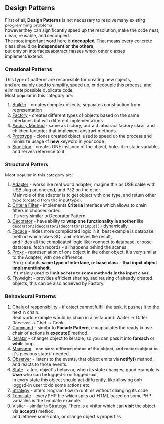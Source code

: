 ## Design Patterns
First of all, **Design Patterns** is not necessary to resolve many existing programming problems <br />
however they can significantly speed up the resolution, make the code neat, clean, reusable, and decoupled.<br />
The most important word here is **decoupled**. That means every concrete class should be **independent on the others**, <br />
but only on interfaces/abstract classes which other classes implement/extend.<br />

### Creational Patterns
This type of patterns are responsible for creating new objects, <br />
and are mainly used to simplify, speed up, or decouple this process, and eliminate possible duplicate code. <br />
Most popular in this category are:
 1. [Builder](Builder) - creates complex objects, separates construction from representation
 2. [Factory](Factory) - creates different types of objects based on the same interfaces but with different implementations
 3. [Factory Method](FactoryMethod) - same as factory, but with abstract factory class, and children factories that implement abstract methods.
 4. [Prototype](Prototype) - clones created object, used to speed up the process and minimize usage of **new** keyword in your code
 5. [Singleton](Singleton) - creates ONE instance of the object, holds it in static variable, and serves reference to it.

### Structural Patters
Most popular in this category are:
 1. [Adapter](Adapter) - works like real world adapter, imagine this as USB cable with USB plug on one end, and PS2 on the other. <br /> Main role of the adapter is to get object with one type, and return other type (created from the input type).
 2. [Criteria Filter](CriteriaFilter) - implements **Criteria** interface which allows to chain filters in choosed order. <br /> 
                                        It's very similar to Decorator Pattern.
 3. [Decorator](Decorator) - have ability to **wrap one functionality in another** like `decorator3(decorator2(decorator1(input)))` dynamically.
 4. [Facade](Facade) - hides more complicated logic in it, best example is database method which takes SQL and retrieves the result,<br />
                       and hides all the complicated logic like: connect to database, choose database, fetch records - all happens behind the scenes.
 5. [Proxy](Proxy) - representation of one object in the other object, it's very similar to the Adapter, with one difference,<br />
                     Proxy outputs **same type of interface, or base class - that input object implement/inherit**. <br />
                     It's mainly used to **limit access to some methods in the input class**. <br />
 6. Flyweight - provides efficient sharing, and reusing of already created objects, this can be also achieved by Factory. <br />
 

### Behavioural Patterns
 1. [Chain of responsibility](ChainOfResponsibility) - if object cannot fulfill the task, it pushes it to the next in chain. <br />
    Real world example would be chain in a restaurant: Waiter -&gt; Order Receiver -&gt; Chef -> Cook <br />
 2. [Command](Command) - similar to **Facade Pattern**, encapsulates the ready to use chain of actions in **execute()** method. <br />
 3. [Iterator](Iterator) - changes object to iterable, so you can pass it into **foreach** or **while** loop <br />
 4. [Memento](Memento) - can store different states of the object, and restore object to it's previous state if needed.
 5. [Observer](Observer) - listens to the events, that object emits via **notify()** method, and reacts to those events. <br />
 6. [State](State) - alters object's behavior, when its state changes, good example is **User** who can be logged-in or logged-out,<br />
                     in every state this object should act differently, like allowing only logged-in user to do some actions etc. <br />
 7. [Strategy](Strategy) - alters program flow in runtime without changing its code <br />
 8. [Template](Template) - every PHP file which spits out HTML based on some PHP variables is the template example.<br />
 9. [Visitor](Visitor) - similar to Strategy. There is a visitor which can **visit** the object via **accept()** method, <br />
                         and retrieve some data, or change object's properties <br />
